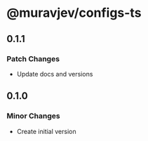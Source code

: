 # @muravjev/configs-ts

## 0.1.1

### Patch Changes

- Update docs and versions

## 0.1.0

### Minor Changes

- Create initial version
